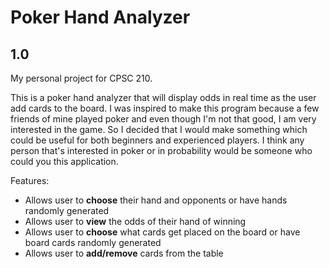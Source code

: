 # Poker Hand Analyzer

## 1.0
My personal project for CPSC 210.

This is a poker hand analyzer that will display odds in real time as the user add cards to the board.
I was inspired to make this program because a few friends of mine played poker and even though I'm not that good, I am very interested in the game.
So I decided that I would make something which could be useful for both beginners and experienced players.
I think any person that's interested in poker or in probability would be someone who could you this application.

Features:
- Allows user to **choose** their hand and opponents or have hands randomly generated
- Allows user to **view** the odds of their hand of winning
- Allows user to **choose** what cards get placed on the board or have board cards randomly generated
- Allows user to **add/remove** cards from the table